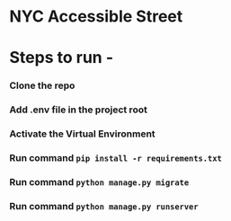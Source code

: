 # NYC Accessible Street 
# Steps to run -

### Clone the repo
### Add .env file in the project root 
### Activate the Virtual Environment
### Run command `pip install -r requirements.txt`
### Run command `python manage.py migrate`
### Run command `python manage.py runserver`
